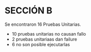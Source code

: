 # SECCIÓN B
Se encontraron 16 Pruebas Unitarias. 
- 10 pruebas unitarias no causan fallo
- 2 pruebas unitariaas dan failure
- 6 no son posible ejecutarlas

